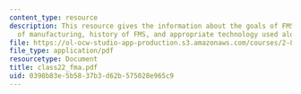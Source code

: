```yaml
---
content_type: resource
description: This resource gives the information about the goals of FMS, FMS in context
  of manufacturing, history of FMS, and appropriate technology used along with FMS.
file: https://ol-ocw-studio-app-production.s3.amazonaws.com/courses/2-875-mechanical-assembly-and-its-role-in-product-development-fall-2004/0398b83e5b5837b3d62b575028e965c9_class22_fma.pdf
file_type: application/pdf
resourcetype: Document
title: class22_fma.pdf
uid: 0398b83e-5b58-37b3-d62b-575028e965c9
---
```

